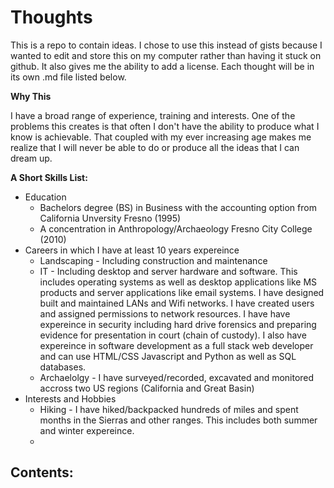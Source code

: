 # Thoughts
This is a repo to contain ideas. I chose to use this instead of gists because I wanted to edit and store this on my computer rather than having it stuck on github. It also gives me the ability to add a license.  Each thought will be in its own .md file listed below.

__Why This__
<p>I have a broad range of experience, training and interests. One of the problems this creates is that often I don't have the ability to produce what I know is achievable. That coupled with my ever increasing age makes me realize that I will never be able to do or produce all the ideas that I can dream up.</p>

__A Short Skills List:__ 
- Education
    + Bachelors degree (BS) in Business with the accounting option from California Unversity Fresno (1995)
    + A concentration in Anthropology/Archaeology Fresno City College (2010)
- Careers in which I have  at least 10 years expereince
    + Landscaping - Including construction and maintenance
    + IT - Including desktop and server hardware and software. This includes operating systems as well as desktop applications like MS products and server applications like email systems. I have designed built and maintained LANs and Wifi networks. I have created users and assigned permissions to network resources. I have have expereince in security including hard drive forensics and preparing evidence for presentation in court (chain of custody). I also have expereince in software development as a full stack web developer and can use HTML/CSS Javascript and Python as well as SQL databases.
    + Archaelolgy - I have surveyed/recorded, excavated and monitored accross two US regions (California and Great Basin)
- Interests and Hobbies
    + Hiking - I have hiked/backpacked hundreds of miles and spent months in the Sierras and other ranges. This includes both summer and winter expereince.
    + 

## Contents:

